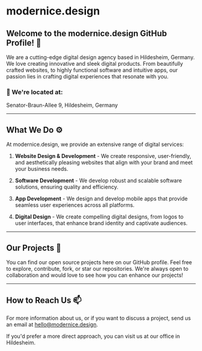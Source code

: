 # modernice.design

## Welcome to the modernice.design GitHub Profile! :wave:

We are a cutting-edge digital design agency based in Hildesheim, Germany. We love creating innovative and sleek digital products. From beautifully crafted websites, to highly functional software and intuitive apps, our passion lies in crafting digital experiences that resonate with you.

### :pushpin: We're located at:

Senator-Braun-Allee 9, Hildesheim, Germany

---

## What We Do :gear:

At modernice.design, we provide an extensive range of digital services:

1. **Website Design & Development** - We create responsive, user-friendly, and aesthetically pleasing websites that align with your brand and meet your business needs.

2. **Software Development** - We develop robust and scalable software solutions, ensuring quality and efficiency.

3. **App Development** - We design and develop mobile apps that provide seamless user experiences across all platforms.

4. **Digital Design** - We create compelling digital designs, from logos to user interfaces, that enhance brand identity and captivate audiences.

---

## Our Projects :file_folder:

You can find our open source projects here on our GitHub profile. Feel free to explore, contribute, fork, or star our repositories. We're always open to collaboration and would love to see how you can enhance our projects!

---

## How to Reach Us :mailbox:

For more information about us, or if you want to discuss a project, send us an email at hello@modernice.design.

If you'd prefer a more direct approach, you can visit us at our office in Hildesheim.
